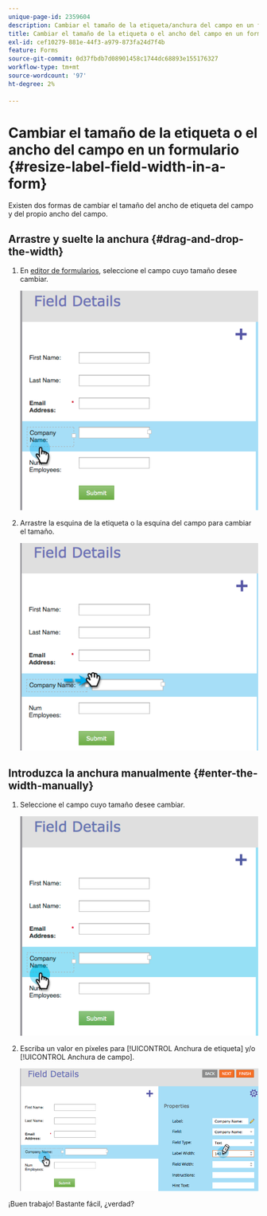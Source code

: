 ```yaml
---
unique-page-id: 2359604
description: Cambiar el tamaño de la etiqueta/anchura del campo en un formulario - Documentos de Marketo - Documentación del producto
title: Cambiar el tamaño de la etiqueta o el ancho del campo en un formulario
exl-id: cef10279-881e-44f3-a979-873fa24d7f4b
feature: Forms
source-git-commit: 0d37fbdb7d08901458c1744dc68893e155176327
workflow-type: tm+mt
source-wordcount: '97'
ht-degree: 2%

---
```


# Cambiar el tamaño de la etiqueta o el ancho del campo en un formulario {#resize-label-field-width-in-a-form}

Existen dos formas de cambiar el tamaño del ancho de etiqueta del campo y del propio ancho del campo.

## Arrastre y suelte la anchura {#drag-and-drop-the-width}

1. En [editor de formularios](/help/marketo/product-docs/demand-generation/forms/form-actions/edit-a-form.md), seleccione el campo cuyo tamaño desee cambiar.

   ![](assets/image2014-9-15-15-3a24-3a0.png)

1. Arrastre la esquina de la etiqueta o la esquina del campo para cambiar el tamaño.

   ![](assets/image2014-9-15-15-3a24-3a14.png)

## Introduzca la anchura manualmente {#enter-the-width-manually}

1. Seleccione el campo cuyo tamaño desee cambiar.

   ![](assets/image2014-9-15-15-3a24-3a28.png)

1. Escriba un valor en píxeles para [!UICONTROL Anchura de etiqueta] y/o [!UICONTROL Anchura de campo].

   ![](assets/image2014-9-15-15-3a24-3a36.png)

¡Buen trabajo! Bastante fácil, ¿verdad?

